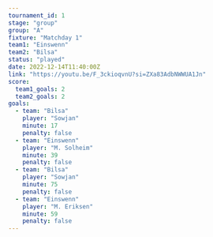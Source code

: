 ```yaml
---
tournament_id: 1
stage: "group"
group: "A"
fixture: "Matchday 1"
team1: "Einswenn"
team2: "Bilsa"
status: "played"
date: 2022-12-14T11:40:00Z
link: "https://youtu.be/F_3ckioqvnU?si=ZXa83AdbNWWUA1Jn"
score:
  team1_goals: 2
  team2_goals: 2
goals:
  - team: "Bilsa"
    player: "Sowjan"
    minute: 17
    penalty: false
  - team: "Einswenn"
    player: "M. Solheim"
    minute: 39
    penalty: false
  - team: "Bilsa"
    player: "Sowjan"
    minute: 75
    penalty: false
  - team: "Einswenn"
    player: "M. Eriksen"
    minute: 59
    penalty: false
---
```

